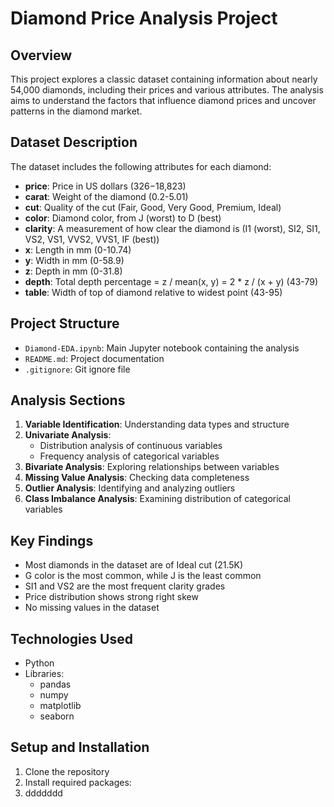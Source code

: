# Diamond Price Analysis Project

## Overview
This project explores a classic dataset containing information about nearly 54,000 diamonds, including their prices and various attributes. The analysis aims to understand the factors that influence diamond prices and uncover patterns in the diamond market.

## Dataset Description
The dataset includes the following attributes for each diamond:
- **price**: Price in US dollars ($326-$18,823)
- **carat**: Weight of the diamond (0.2-5.01)
- **cut**: Quality of the cut (Fair, Good, Very Good, Premium, Ideal)
- **color**: Diamond color, from J (worst) to D (best)
- **clarity**: A measurement of how clear the diamond is (I1 (worst), SI2, SI1, VS2, VS1, VVS2, VVS1, IF (best))
- **x**: Length in mm (0-10.74)
- **y**: Width in mm (0-58.9)
- **z**: Depth in mm (0-31.8)
- **depth**: Total depth percentage = z / mean(x, y) = 2 * z / (x + y) (43-79)
- **table**: Width of top of diamond relative to widest point (43-95)

## Project Structure
- `Diamond-EDA.ipynb`: Main Jupyter notebook containing the analysis
- `README.md`: Project documentation
- `.gitignore`: Git ignore file

## Analysis Sections
1. **Variable Identification**: Understanding data types and structure
2. **Univariate Analysis**: 
   - Distribution analysis of continuous variables
   - Frequency analysis of categorical variables
3. **Bivariate Analysis**: Exploring relationships between variables
4. **Missing Value Analysis**: Checking data completeness
5. **Outlier Analysis**: Identifying and analyzing outliers
6. **Class Imbalance Analysis**: Examining distribution of categorical variables

## Key Findings
- Most diamonds in the dataset are of Ideal cut (21.5K)
- G color is the most common, while J is the least common
- SI1 and VS2 are the most frequent clarity grades
- Price distribution shows strong right skew
- No missing values in the dataset

## Technologies Used
- Python
- Libraries:
  - pandas
  - numpy
  - matplotlib
  - seaborn
 
## Setup and Installation
1. Clone the repository
2. Install required packages:
3. ddddddd
